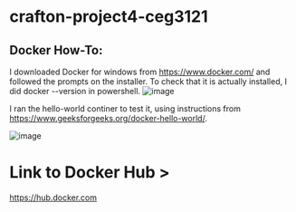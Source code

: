 # crafton-project4-ceg3121


## Docker How-To:

I downloaded Docker for windows from https://www.docker.com/ and followed the prompts on the installer. 
To check that it is actually installed, I did docker --version in powershell. 
![image](https://github.com/user-attachments/assets/410dd96c-bde8-4160-acc7-9dea1256ab6a)

I ran the hello-world continer to test it, using instructions from https://www.geeksforgeeks.org/docker-hello-world/.

![image](https://github.com/user-attachments/assets/1fbf9e40-40b8-4f0f-9fba-f600ffece131)



# Link to Docker Hub > 
https://hub.docker.com
